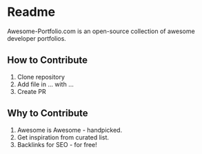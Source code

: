 # Readme

Awesome-Portfolio.com is an open-source collection of awesome developer portfolios.

## How to Contribute

1. Clone repository
2. Add file in ... with ...
3. Create PR

## Why to Contribute

1. Awesome is Awesome - handpicked.
2. Get inspiration from curated list.
3. Backlinks for SEO - for free!


